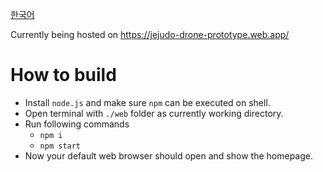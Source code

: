 [한국어](./README_kr.md)


Currently being hosted on https://jejudo-drone-prototype.web.app/


# How to build

* Install `node.js` and make sure `npm` can be executed on shell.
* Open terminal with `./web` folder as currently working directory.
* Run following commands
    * `npm i`
    * `npm start`
* Now your default web browser should open and show the homepage.
